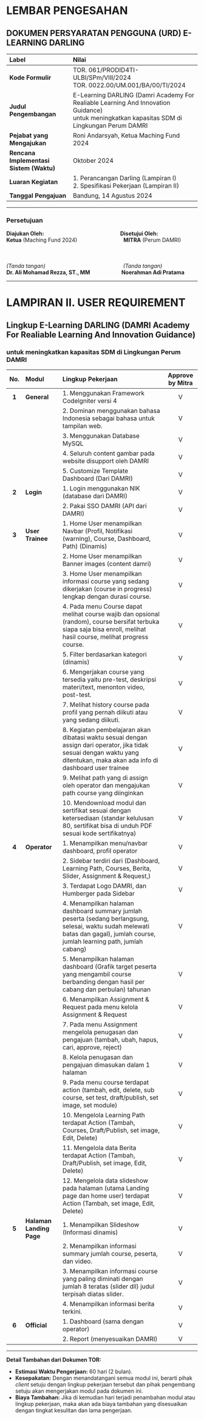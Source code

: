# LEMBAR PENGESAHAN

## DOKUMEN PERSYARATAN PENGGUNA (URD) E-LEARNING DARLING

| Label | Nilai |
| :--- | :--- |
| **Kode Formulir** | TOR. 061/PRODID4TI-ULBI/SPm/VIII/2024 <br> TOR. 0022.00/UM.001/BA/00/TI/2024 |
| **Judul Pengembangan** | E-Learning DARLING (Damri Academy For Realiable Learning And Innovation Guidance) <br> untuk meningkatkan kapasitas SDM di Lingkungan Perum DAMRI |
| **Pejabat yang Mengajukan** | Roni Andarsyah, Ketua Maching Fund 2024 |
| **Rencana Implementasi Sistem (Waktu)** | Oktober 2024 |
| **Luaran Kegiatan** | 1. Perancangan Darling (Lampiran I) <br> 2. Spesifikasi Pekerjaan (Lampiran II) |
| **Tanggal Pengajuan** | Bandung, 14 Agustus 2024 |

---

### Persetujuan

**Diajukan Oleh:** &nbsp; &nbsp; &nbsp; &nbsp; &nbsp; &nbsp; &nbsp; &nbsp; &nbsp; &nbsp; &nbsp; &nbsp; &nbsp; &nbsp; &nbsp; &nbsp; &nbsp; &nbsp; &nbsp; &nbsp; &nbsp; &nbsp; &nbsp; &nbsp; &nbsp; **Disetujui Oleh:**
<br>
**Ketua** (Maching Fund 2024) &nbsp; &nbsp; &nbsp; &nbsp; &nbsp; &nbsp; &nbsp; &nbsp; &nbsp; &nbsp; &nbsp; &nbsp; &nbsp; &nbsp; &nbsp; **MITRA** (Perum DAMRI)
<br><br><br><br>
*(Tanda tangan)* &nbsp; &nbsp; &nbsp; &nbsp; &nbsp; &nbsp; &nbsp; &nbsp; &nbsp; &nbsp; &nbsp; &nbsp; &nbsp; &nbsp; &nbsp; &nbsp; &nbsp; &nbsp; &nbsp; &nbsp; &nbsp; &nbsp; &nbsp; &nbsp; &nbsp; &nbsp;*(Tanda tangan)*
<br>
**Dr. Ali Mohamad Rezza, ST., MM** &nbsp; &nbsp; &nbsp; &nbsp; &nbsp; &nbsp; &nbsp; &nbsp; &nbsp; &nbsp; **Noerahman Adi Pratama**

***

# LAMPIRAN II. USER REQUIREMENT
## Lingkup E-Learning DARLING (DAMRI Academy For Realiable Learning And Innovation Guidance)
### untuk meningkatkan kapasitas SDM di Lingkungan Perum DAMRI

| No. | Modul | Lingkup Pekerjaan | Approve by Mitra |
| :---: | :--- | :--- | :---: |
| **1** | **General** | 1. Menggunakan Framework Codelgniter versi 4 | V |
| | | 2. Dominan menggunakan bahasa Indonesia sebagai bahasa untuk tampilan web. | V |
| | | 3. Menggunakan Database MySQL | V |
| | | 4. Seluruh content gambar pada website disupport oleh DAMRI | V |
| | | 5. Customize Template Dashboard (Dari DAMRI) | V |
| **2** | **Login** | 1. Login menggunakan NIK (database dari DAMRI) | V |
| | | 2. Pakai SSO DAMRI (API dari DAMRI) | V |
| **3** | **User Trainee** | 1. Home User menampilkan Navbar (Profil, Notifikasi (warning), Course, Dashboard, Path) (Dinamis) | V |
| | | 2. Home User menampilkan Banner images (content damri) | V |
| | | 3. Home User menampilkan informasi course yang sedang dikerjakan (course in progress) lengkap dengan durasi course. | V |
| | | 4. Pada menu Course dapat melihat course wajib dan opsional (random), course bersifat terbuka siapa saja bisa enroll, melihat hasil course, melihat progress course. | V |
| | | 5. Filter berdasarkan kategori (dinamis) | V |
| | | 6. Mengerjakan course yang tersedia yaitu pre-test, deskripsi materi/text, menonton video, post-test. | V |
| | | 7. Melihat history course pada profil yang pernah diikuti atau yang sedang diikuti. | V |
| | | 8. Kegiatan pembelajaran akan dibatasi waktu sesuai dengan assign dari operator, jika tidak sesuai dengan waktu yang ditentukan, maka akan ada info di dashboard user trainee | V |
| | | 9. Melihat path yang di assign oleh operator dan mengajukan path course yang diinginkan | V |
| | | 10. Mendownload modul dan sertifikat sesuai dengan ketersediaan (standar kelulusan 80, sertifikat bisa di unduh PDF sesuai kode sertifikatnya) | V |
| **4** | **Operator** | 1. Menampilkan menu/navbar dashboard, profil operator | V |
| | | 2. Sidebar terdiri dari (Dashboard, Learning Path, Courses, Berita, Slider, Assignment & Request,) | V |
| | | 3. Terdapat Logo DAMRI, dan Humberger pada Sidebar | V |
| | | 4. Menampilkan halaman dashboard summary jumlah peserta (sedang berlangsung, selesai, waktu sudah melewati batas dan gagal), jumlah course, jumlah learning path, jumlah cabang) | V |
| | | 5. Menampilkan halaman dashboard (Grafik target peserta yang mengambil course berbanding dengan hasil per cabang dan perbulan) tahunan | V |
| | | 6. Menampilkan Assignment & Request pada menu kelola Assignment & Request | V |
| | | 7. Pada menu Assignment mengelola penugasan dan pengajuan (tambah, ubah, hapus, cari, approve, reject) | V |
| | | 8. Kelola penugasan dan pengajuan dimasukan dalam 1 halaman | V |
| | | 9. Pada menu course terdapat action (tambah, edit, delete, sub course, set test, draft/publish, set image, set module) | V |
| | | 10. Mengelola Learning Path terdapat Action (Tambah, Courses, Draft/Publish, set image, Edit, Delete) | V |
| | | 11. Mengelola data Berita terdapat Action (Tambah, Draft/Publish, set image, Edit, Delete) | V |
| | | 12. Mengelola data slideshow pada halaman (utama Landing page dan home user) terdapat Action (Tambah, set image, Edit, Delete) | V |
| **5** | **Halaman Landing Page** | 1. Menampilkan Slideshow (Informasi dinamis) | V |
| | | 2. Menampilkan informasi summary jumlah course, peserta, dan video. | V |
| | | 3. Menampilkan informasi course yang paling diminati dengan jumlah 8 teratas (slider dll) judul terpisah diatas slider. | V |
| | | 4. Menampilkan informasi berita terkini. | V |
| **6** | **Official** | 1. Dashboard (sama dengan operator) | V |
| | | 2. Report (menyesuaikan DAMRI) | V |

***

**Detail Tambahan dari Dokumen TOR:**

* **Estimasi Waktu Pengerjaan:** 60 hari (2 bulan).
* **Kesepakatan:** Dengan menandatangani semua modul ini, berarti pihak *client* setuju dengan lingkup pekerjaan tersebut dan pihak pengembang setuju akan mengerjakan modul pada dokumen ini.
* **Biaya Tambahan:** Jika di kemudian hari terjadi penambahan modul atau lingkup pekerjaan, maka akan ada biaya tambahan yang disesuaikan dengan tingkat kesulitan dan lama pengerjaan.